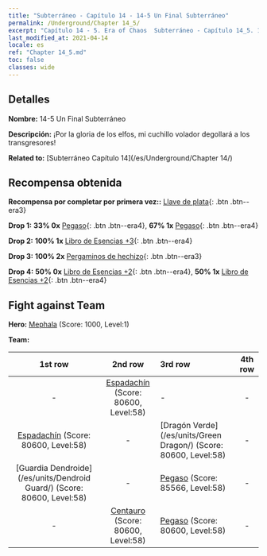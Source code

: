 ```yaml
---
title: "Subterráneo - Capítulo 14 - 14-5 Un Final Subterráneo"
permalink: /Underground/Chapter 14_5/
excerpt: "Capítulo 14 - 5. Era of Chaos  Subterráneo - Capítulo 14_5. 14-5 Un Final Subterráneo"
last_modified_at: 2021-04-14
locale: es
ref: "Chapter 14_5.md"
toc: false
classes: wide
---
```


## Detalles

 **Nombre:** 14-5 Un Final Subterráneo

 **Descripción:** ¡Por la gloria de los elfos, mi cuchillo volador degollará a los transgresores!

 **Related to:** [Subterráneo Capítulo 14](/es/Underground/Chapter 14/)

## Recompensa obtenida

 **Recompensa por completar por primera vez::** [Llave de plata](/es/Items/con_693/){: .btn .btn--era3}

 **Drop 1:** **33% 0x** [Pegaso](/es/Items/unt_202/){: .btn .btn--era4}, **67% 1x** [Pegaso](/es/Items/unt_202/){: .btn .btn--era4}

 **Drop 2:** **100% 1x** [Libro de Esencias +3](/es/Items/mat_60/){: .btn .btn--era4}

 **Drop 3:** **100% 2x** [Pergaminos de hechizo](/es/Items/con_694/){: .btn .btn--era3}

 **Drop 4:** **50% 0x** [Libro de Esencias +2](/es/Items/mat_53/){: .btn .btn--era4}, **50% 1x** [Libro de Esencias +2](/es/Items/mat_53/){: .btn .btn--era4}


## Fight against Team
 **Hero:** [Mephala](/es/heroes/Mephala/) (Score: 1000, Level:1)

 **Team:**


  | 1st row | 2nd row | 3rd row | 4th row |
  |:----:|:----:|:----|:----:|
  | - | [Espadachín](/es/units/Swordsman/) (Score: 80600, Level:58)  | - | - |
  | [Espadachín](/es/units/Swordsman/) (Score: 80600, Level:58)  | - | [Dragón Verde](/es/units/Green Dragon/) (Score: 80600, Level:58)  | - |
  | [Guardia Dendroide](/es/units/Dendroid Guard/) (Score: 80600, Level:58)  | - | [Pegaso](/es/units/Pegasus/) (Score: 85566, Level:58)  | - |
  | - | [Centauro](/es/units/Centaur/) (Score: 80600, Level:58)  | [Pegaso](/es/units/Pegasus/) (Score: 80600, Level:58)  | - |


